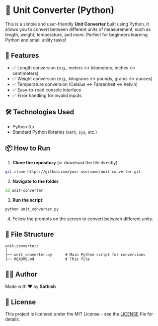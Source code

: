 # 🧮 Unit Converter (Python)

This is a simple and user-friendly **Unit Converter** built using Python. It allows you to convert between different units of measurement, such as length, weight, temperature, and more. Perfect for beginners learning Python and small utility tasks!

## 🚀 Features

- ✅ Length conversion (e.g., meters ↔ kilometers, inches ↔ centimeters)  
- ✅ Weight conversion (e.g., kilograms ↔ pounds, grams ↔ ounces)  
- ✅ Temperature conversion (Celsius ↔ Fahrenheit ↔ Kelvin)  
- ✅ Easy-to-read console interface  
- ✅ Error handling for invalid inputs  

## 🛠️ Technologies Used

- Python 3.x  
- Standard Python libraries (`math`, `sys`, etc.)

## 📦 How to Run

1. **Clone the repository** (or download the file directly):

```bash
git clone https://github.com/your-username/unit-converter.git
```

2. **Navigate to the folder**:

```bash
cd unit-converter
```

3. **Run the script**:

```bash
python unit_converter.py
```

4. Follow the prompts on the screen to convert between different units.

## 📁 File Structure

```
unit-converter/
│
├── unit_converter.py      # Main Python script for conversions
├── README.md              # This file
```

## 🙋‍♂️ Author

Made with ❤️ by **Sathish**

## 📜 License

This project is licensed under the MIT License - see the [LICENSE](LICENSE) file for details.
